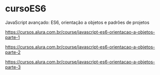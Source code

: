 # cursoES6

JavaScript avançado: ES6, orientação a objetos e padrões de projetos

https://cursos.alura.com.br/course/javascript-es6-orientacao-a-objetos-parte-1

https://cursos.alura.com.br/course/javascript-es6-orientacao-a-objetos-parte-2

https://cursos.alura.com.br/course/javascript-es6-orientacao-a-objetos-parte-3
